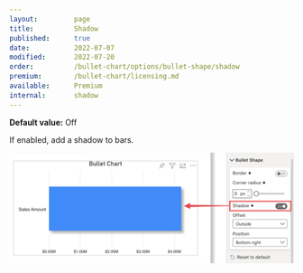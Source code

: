 ```yaml
---
layout:         page
title:          Shadow
published:      true
date:           2022-07-07
modified:   	2022-07-20
order:          /bullet-chart/options/bullet-shape/shadow
premium:        /bullet-chart/licensing.md
available:      Premium
internal:       shadow
---
```


**Default value:** Off

If enabled, add a shadow to bars.

<img src="images/bullet-shape-shadow.png" width="700">
